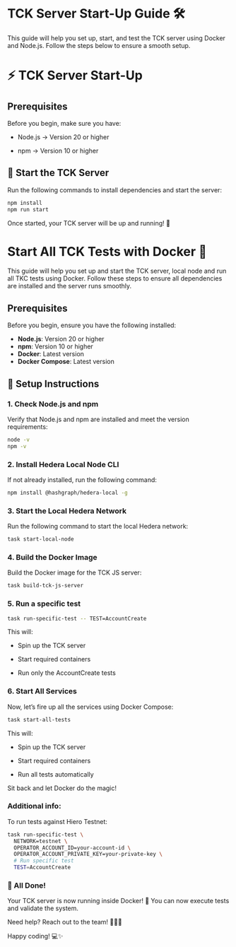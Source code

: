 # TCK Server Start-Up Guide 🛠️

This guide will help you set up, start, and test the TCK server using Docker and Node.js. Follow the steps below to ensure a smooth setup.

# ⚡ TCK Server Start-Up

## Prerequisites

Before you begin, make sure you have:

- Node.js → Version 20 or higher

- npm → Version 10 or higher

## 🚀 Start the TCK Server

Run the following commands to install dependencies and start the server:

```bash
npm install
npm run start
```

Once started, your TCK server will be up and running! 🚦

# Start All TCK Tests with Docker 🐳

This guide will help you set up and start the TCK server, local node and run all TKC tests using Docker. Follow these steps to ensure all dependencies are installed and the server runs smoothly.

## Prerequisites

Before you begin, ensure you have the following installed:

- **Node.js**: Version 20 or higher
- **npm**: Version 10 or higher
- **Docker**: Latest version
- **Docker Compose**: Latest version

## 🔧 Setup Instructions

### 1. Check Node.js and npm

Verify that Node.js and npm are installed and meet the version requirements:

```bash
node -v
npm -v
```

### 2. Install Hedera Local Node CLI

If not already installed, run the following command:

```bash
npm install @hashgraph/hedera-local -g
```

### 3. Start the Local Hedera Network

Run the following command to start the local Hedera network:

```bash
task start-local-node
```

### 4. Build the Docker Image

Build the Docker image for the TCK JS server:

```bash
task build-tck-js-server
```

### 5. Run a specific test

```bash
task run-specific-test -- TEST=AccountCreate
```

This will:

- Spin up the TCK server

- Start required containers

- Run only the AccountCreate tests

### 6. Start All Services

Now, let’s fire up all the services using Docker Compose:

```bash
task start-all-tests
```

This will:

- Spin up the TCK server

- Start required containers

- Run all tests automatically

Sit back and let Docker do the magic!

### Additional info:

To run tests against Hiero Testnet:

```bash
task run-specific-test \
  NETWORK=testnet \
  OPERATOR_ACCOUNT_ID=your-account-id \
  OPERATOR_ACCOUNT_PRIVATE_KEY=your-private-key \
  # Run specific test
  TEST=AccountCreate
```

### 🎉 All Done!

Your TCK server is now running inside Docker! 🚀 You can now execute tests and validate the system.

Need help? Reach out to the team! 💬👨‍💻

Happy coding! 💻✨

